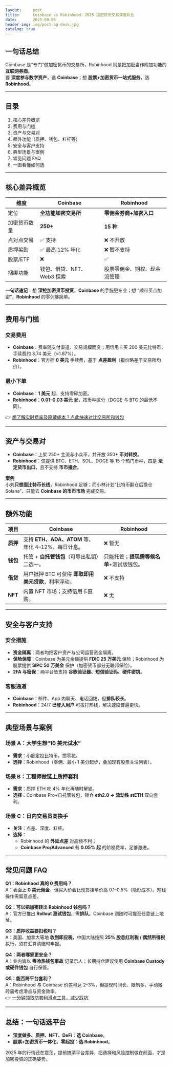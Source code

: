 ```yaml
---
layout:     post
title:      Coinbase vs Robinhood：2025 加密货币交易深度对比
date:       2025-09-05
header-img: img/post-bg-desk.jpg
catalog: true
---
```


## 一句话总结
Coinbase 是“专门”做加密货币的交易所，Robinhood 则是把加密当作附加功能的**互联网券商**。  
要 **深度参与数字资产**，选 **Coinbase**；想 **股票+加密货币一站式服务**，选 **Robinhood**。

---

## 目录
1. 核心差异概览  
2. 费用与门槛  
3. 资产与交易对  
4. 额外功能（质押、钱包、杠杆等）  
5. 安全与客户支持  
6. 典型场景与案例  
7. 常见问题 FAQ  
8. 一图看懂如何选  

---

## 核心差异概览

| 维度 | Coinbase | Robinhood |
| --- | --- | --- |
| 定位 | **全功能加密交易所** | **零佣金券商+加密入口** |
| 加密货币数量 | **250+** | **15 种** |
| 点对点交易 | ✅ 支持 | ❌ 不开放 |
| 质押奖励 | ✅ 最高 12% 年化 | ❌ 暂不支持 |
| 股票/ETF | ❌ | ✅ |
| 捆绑功能 | 钱包、借贷、NFT、Web3 探索 | 股票零佣金、期权、现金流管理 |

**一句话速记**：想 **深挖加密货币投资**，**Coinbase** 的手腕更专业；想 “顺带买点加密”，**Robinhood** 的零佣够简单。

---

## 费用与门槛

### 交易费用
- **Coinbase**：费率随支付渠道、交易规模而变；用信用卡买 200 美元比特币，手续费约 3.74 美元（≈1.87%）。  
- **Robinhood**：官方标 **0 美元** 手续费，基于 **点差盈利**（报价略差于交易所均价）。  

### 最小下单
- **Coinbase**：**1 美元** 起，支持零碎加密。  
- **Robinhood**：**0.01–0.03 美元** 起，按币种区分（DOGE 与 BTC 的最低不同）。  

👉 [想了解实时费率及隐藏成本？点此快速对比交易所和钱包](https://okxdog.com/)  

---

## 资产与交易对

- **Coinbase**：上架 250+ 主流与小众币，并开放 350+ **币对转换**。  
- **Robinhood**：仅提供 BTC、ETH、SOL、DOGE 等 15 个热门币种，四是 **法定货币出口**，且不支持 **币币撮合**。  

**案例**  
小刘**只想囤比特币长线**，Robinhood 足够；而小林计划“比特币翻仓后换仓 Solana”，只能去 **Coinbase 的币币市场** 完成交易。

---

## 额外功能

| 项目 | Coinbase | Robinhood |
| --- | --- | --- |
| **质押** | 支持 **ETH、ADA、ATOM** 等，年化 4–12%，每日计息。 | ❌ 暂无 |
| **钱包** | 托管 + **自托管钱包**（可导出私钥）二选一。 | 只能托管；**提现需等候名单**+测试版钱包。 |
| **借贷** | 用户抵押 BTC 可获得 **即取即用美元贷款**，利率浮动。 | ❌ 不支持 |
| **NFT** | 内置 NFT 市场；支持信用卡直购。 | ❌ 无 |

---

## 安全与客户支持

### 安全措施
- **资金隔离**：两者均把客户资产与公司运营资金隔离。  
- **保险保障**：Coinbase 为美元余额提供 **FDIC 25 万美元** 保险；Robinhood 为股票提供 **SIPC 50 万美金** 保护（加密货币部分无联邦保险）。  
- **2FA 与密保**：两平台皆支持 **谷歌验证器、短信验证码、硬件密钥**。  

### 客服通道
- **Coinbase**：邮件、App 内聊天、电话回拨，但**排队较长**。  
- **Robinhood**：24/7 **已登入用户** 可拔打热线，解决速度普遍更快。

---

## 典型场景与案例

### 场景 A：大学生想“10 美元试水”
- **需求**：小额定投比特币，攒零花。  
- **选择**：Robinhood（零佣、最小 1 美分起步，叠加现有股票关注列表）。  

### 场景 B：工程师做链上质押套利
- **需求**：质押 ETH 吃 4% 年化再随时解锁。  
- **选择**：Coinbase Pro+自托管钱包，锁仓 **eth2.0 → 流动性 stETH** 双向套利。  

### 场景 C：日内交易员高换手
- **关注**：点差、深度、杠杆。  
- **选择**：  
  - Robinhood 的 **外延点差** 对高频不利；  
  - **Coinbase Pro/Advanced** 有 **0.05% 起** 的阶梯费率，足够激进。

---

## 常见问题 FAQ

**Q1：Robinhood 真的 0 费用吗？**  
A：表面上 **0 美元佣金**，但买入价会比现货挂单价高 0.1–0.5%（隐形成本）。短线操作需留意点差。

**Q2：可以把加密转出 Robinhood 钱包吗？**  
A：官方已推出 **Rollout 测试钱包**，需**排队**。Coinbase 则随时可提至任意链上地址。

**Q3：质押收益要扣税吗？**  
A：美国、加拿大等地 **收到即应税**，中国大陆按照 **25% 股息红利税 / 偶然所得税** 执行，须在汇算清缴时申报。

**Q4：两者哪家更安全？**  
A：业内皆以 **零冷热钱包事故** 记录示人；长期持仓建议使用 **Coinbase Custody 或硬件钱包** 自行保管。

**Q5：能否跨平台套利？**  
A：Robinhood 与 Coinbase 价差可达 2–3%，但提现时间长、限制多，手动搬砖需考虑滑点与资金效率。  
👉 [一分钟领取防套利滑点工具，减少踩坑](https://okxdog.com/)  

---

## 总结：一句话选平台

- **深度做多、质押、NFT、DeFi**：**选 Coinbase**。  
- **股票+加密货币一体化、零起投**：**选 Robinhood**。  

2025 年的行情还在震荡，提前搞清平台差异，把选择和风险控制做在前面，才是加密投资的正确姿势。